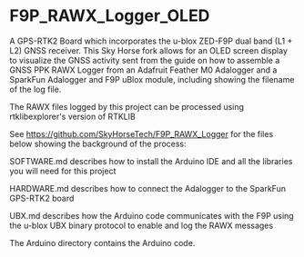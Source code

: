 # F9P_RAWX_Logger_OLED
A GPS-RTK2 Board which incorporates the u-blox ZED-F9P dual band (L1 + L2) GNSS receiver. This Sky Horse fork allows for an OLED screen display to visualize the GNSS activity sent from the guide on how to assemble a GNSS PPK RAWX Logger from an Adafruit Feather M0 Adalogger and a SparkFun  Adalogger and F9P uBlox module, including showing the filename of the log file.

The RAWX files logged by this project can be processed using rtklibexplorer's version of RTKLIB

See https://github.com/SkyHorseTech/F9P_RAWX_Logger for the files below showing the background of the process:

SOFTWARE.md describes how to install the Arduino IDE and all the libraries you will need for this project

HARDWARE.md describes how to connect the Adalogger to the SparkFun GPS-RTK2 board

UBX.md describes how the Arduino code communicates with the F9P using the u-blox UBX binary protocol to enable and log the RAWX messages

The Arduino directory contains the Arduino code.
